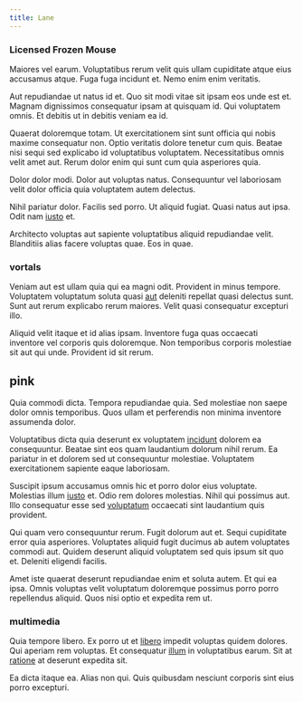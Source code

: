 ```yaml
---
title: Lane
---
```


### Licensed Frozen Mouse

Maiores vel earum. Voluptatibus rerum velit quis ullam cupiditate atque eius accusamus atque. Fuga fuga incidunt et. Nemo enim enim veritatis.

Aut repudiandae ut natus id et. Quo sit modi vitae sit ipsam eos unde est et. Magnam dignissimos consequatur ipsam at quisquam id. Qui voluptatem omnis. Et debitis ut in debitis veniam ea id.

Quaerat doloremque totam. Ut exercitationem sint sunt officia qui nobis maxime consequatur non. Optio veritatis dolore tenetur cum quis. Beatae nisi sequi sed explicabo id voluptatibus voluptatem. Necessitatibus omnis velit amet aut. Rerum dolor enim qui sunt cum quia asperiores quia.

Dolor dolor modi. Dolor aut voluptas natus. Consequuntur vel laboriosam velit dolor officia quia voluptatem autem delectus.

Nihil pariatur dolor. Facilis sed porro. Ut aliquid fugiat. Quasi natus aut ipsa. Odit nam [iusto](/eos/libero/aperiam/intermediate_borders.md) et.

Architecto voluptas aut sapiente voluptatibus aliquid repudiandae velit. Blanditiis alias facere voluptas quae. Eos in quae.

### vortals

Veniam aut est ullam quia qui ea magni odit. Provident in minus tempore. Voluptatem voluptatum soluta quasi [aut](/earum/quo/dolorem/netherlands_antillian_guilder_incredible_concrete_computer.md) deleniti repellat quasi delectus sunt. Sunt aut rerum explicabo rerum maiores. Velit quasi consequatur excepturi illo.

Aliquid velit itaque et id alias ipsam. Inventore fuga quas occaecati inventore vel corporis quis doloremque. Non temporibus corporis molestiae sit aut qui unde. Provident id sit rerum.

## pink

Quia commodi dicta. Tempora repudiandae quia. Sed molestiae non saepe dolor omnis temporibus. Quos ullam et perferendis non minima inventore assumenda dolor.

Voluptatibus dicta quia deserunt ex voluptatem [incidunt](/facere/temporibus/consequatur/qui/path_crossroad_refined_soft_table.md) dolorem ea consequuntur. Beatae sint eos quam laudantium dolorum nihil rerum. Ea pariatur in et dolorem sed ut consequuntur molestiae. Voluptatem exercitationem sapiente eaque laboriosam.

Suscipit ipsum accusamus omnis hic et porro dolor eius voluptate. Molestias illum [iusto](/dolore/odio/neque/repellat/system.md) et. Odio rem dolores molestias. Nihil qui possimus aut. Illo consequatur esse sed [voluptatum](/facere/odit/junction_hack_killer.md) occaecati sint laudantium quis provident.

Qui quam vero consequuntur rerum. Fugit dolorum aut et. Sequi cupiditate error quia asperiores. Voluptates aliquid fugit ducimus ab autem voluptates commodi aut. Quidem deserunt aliquid voluptatem sed quis ipsum sit quo et. Deleniti eligendi facilis.

Amet iste quaerat deserunt repudiandae enim et soluta autem. Et qui ea ipsa. Omnis voluptas velit voluptatum doloremque possimus porro porro repellendus aliquid. Quos nisi optio et expedita rem ut.

### multimedia

Quia tempore libero. Ex porro ut et [libero](/voluptate/intelligent_metal_tuna_burundi_franc_land.md) impedit voluptas quidem dolores. Qui aperiam rem voluptas. Et consequatur [illum](/eos/est/autem/oregon_california.md) in voluptatibus earum. Sit at [ratione](/dolore/odio/neque/libero/handcrafted_plastic_chicken_buckinghamshire.md) at deserunt expedita sit.

Ea dicta itaque ea. Alias non qui. Quis quibusdam nesciunt corporis sint eius porro excepturi.
